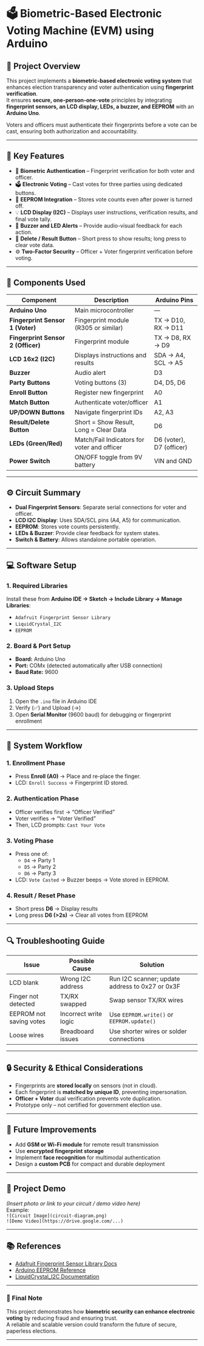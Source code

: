 
# 🗳️ Biometric-Based Electronic Voting Machine (EVM) using Arduino

## 📖 Project Overview
This project implements a **biometric-based electronic voting system** that enhances election transparency and voter authentication using **fingerprint verification**.  
It ensures **secure, one-person-one-vote** principles by integrating **fingerprint sensors, an LCD display, LEDs, a buzzer, and EEPROM** with an **Arduino Uno**.

Voters and officers must authenticate their fingerprints before a vote can be cast, ensuring both authorization and accountability.

---

## 🧠 Key Features
- 🔐 **Biometric Authentication** – Fingerprint verification for both voter and officer.  
- 🗳️ **Electronic Voting** – Cast votes for three parties using dedicated buttons.  
- 💾 **EEPROM Integration** – Stores vote counts even after power is turned off.  
- 💡 **LCD Display (I2C)** – Displays user instructions, verification results, and final vote tally.  
- 🚨 **Buzzer and LED Alerts** – Provide audio-visual feedback for each action.  
- 🧹 **Delete / Result Button** – Short press to show results; long press to clear vote data.  
- ⚙️ **Two-Factor Security** – Officer + Voter fingerprint verification before voting.

---

## 🧩 Components Used
| Component | Description | Arduino Pins |
|------------|--------------|---------------|
| **Arduino Uno** | Main microcontroller | — |
| **Fingerprint Sensor 1 (Voter)** | Fingerprint module (R305 or similar) | TX → D10, RX → D11 |
| **Fingerprint Sensor 2 (Officer)** | Fingerprint module | TX → D8, RX → D9 |
| **LCD 16x2 (I2C)** | Displays instructions and results | SDA → A4, SCL → A5 |
| **Buzzer** | Audio alert | D3 |
| **Party Buttons** | Voting buttons (3) | D4, D5, D6 |
| **Enroll Button** | Register new fingerprint | A0 |
| **Match Button** | Authenticate voter/officer | A1 |
| **UP/DOWN Buttons** | Navigate fingerprint IDs | A2, A3 |
| **Result/Delete Button** | Short = Show Result, Long = Clear Data | D6 |
| **LEDs (Green/Red)** | Match/Fail Indicators for voter and officer | D6 (voter), D7 (officer) |
| **Power Switch** | ON/OFF toggle from 9V battery | VIN and GND |

---

## ⚙️ Circuit Summary
- **Dual Fingerprint Sensors**: Separate serial connections for voter and officer.
- **LCD I2C Display**: Uses SDA/SCL pins (A4, A5) for communication.
- **EEPROM**: Stores vote counts persistently.
- **LEDs & Buzzer**: Provide clear feedback for system states.
- **Switch & Battery**: Allows standalone portable operation.

---

## 💻 Software Setup

### 1. **Required Libraries**
Install these from **Arduino IDE → Sketch → Include Library → Manage Libraries**:
- `Adafruit Fingerprint Sensor Library`
- `LiquidCrystal_I2C`
- `EEPROM`

### 2. **Board & Port Setup**
- **Board:** Arduino Uno  
- **Port:** COMx (detected automatically after USB connection)  
- **Baud Rate:** 9600  

### 3. **Upload Steps**
1. Open the `.ino` file in Arduino IDE  
2. Verify (✅) and Upload (→)  
3. Open **Serial Monitor** (9600 baud) for debugging or fingerprint enrollment

---

## 🧪 System Workflow

### 1. **Enrollment Phase**
- Press **Enroll (A0)** → Place and re-place the finger.  
- LCD: `Enroll Success` → Fingerprint ID stored.

### 2. **Authentication Phase**
- Officer verifies first → “Officer Verified”  
- Voter verifies → “Voter Verified”  
- Then, LCD prompts: `Cast Your Vote`

### 3. **Voting Phase**
- Press one of:
  - `D4` → Party 1  
  - `D5` → Party 2  
  - `D6` → Party 3  
- LCD: `Vote Casted` → Buzzer beeps → Vote stored in EEPROM.

### 4. **Result / Reset Phase**
- Short press **D6** → Display results  
- Long press **D6 (>2s)** → Clear all votes from EEPROM

---

## 🔍 Troubleshooting Guide

| Issue | Possible Cause | Solution |
|--------|----------------|----------|
| LCD blank | Wrong I2C address | Run I2C scanner; update address to 0x27 or 0x3F |
| Finger not detected | TX/RX swapped | Swap sensor TX/RX wires |
| EEPROM not saving votes | Incorrect write logic | Use `EEPROM.write()` or `EEPROM.update()` |
| Loose wires | Breadboard issues | Use shorter wires or solder connections |

---

## 🔒 Security & Ethical Considerations
- Fingerprints are **stored locally** on sensors (not in cloud).  
- Each fingerprint is **matched by unique ID**, preventing impersonation.  
- **Officer + Voter** dual verification prevents vote duplication.  
- Prototype only – not certified for government election use.

---

## 🚀 Future Improvements
- Add **GSM or Wi-Fi module** for remote result transmission  
- Use **encrypted fingerprint storage**  
- Implement **face recognition** for multimodal authentication  
- Design a **custom PCB** for compact and durable deployment  

---

## 📸 Project Demo
*(Insert photo or link to your circuit / demo video here)*  
Example:  
`![Circuit Image](circuit-diagram.png)`  
`![Demo Video](https://drive.google.com/...)`


---

## 📚 References
- [Adafruit Fingerprint Sensor Library Docs](https://github.com/adafruit/Adafruit-Fingerprint-Sensor-Library)  
- [Arduino EEPROM Reference](https://www.arduino.cc/en/Reference/EEPROM)  
- [LiquidCrystal_I2C Documentation](https://github.com/johnrickman/LiquidCrystal_I2C)  

---

### 🏁 Final Note
This project demonstrates how **biometric security can enhance electronic voting** by reducing fraud and ensuring trust.  
A reliable and scalable version could transform the future of secure, paperless elections.

---

